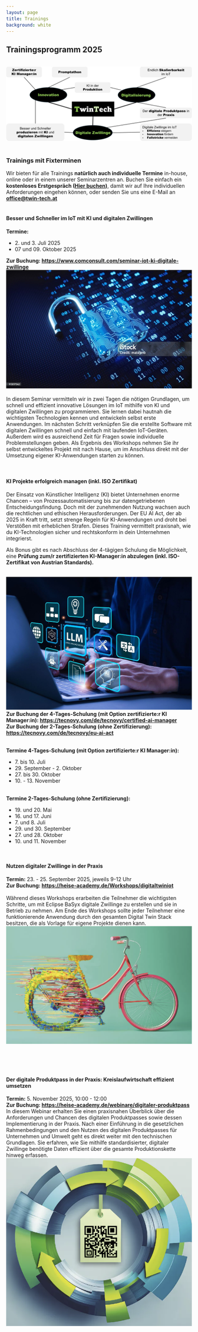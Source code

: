 ```yaml
---
layout: page
title: Trainings
background: white
---
```


<div class="col-lg-12 text-center">
	<h2 class="section-heading text-uppercase">Trainingsprogramm 2025</h2>
<br/>
</div>

<div class="col-md-12">
        <img src="..\assets\img\eigene\trainings_de.jpg" class="img-fluid" style="max-width: 100%;">
       </div>
<br/>




<div class="container">
<div class="row align-left">
        <h3> Trainings mit Fixterminen</h3>
        <p>Wir bieten für alle Trainings <b>natürlich auch individuelle Termine</b> in-house, online oder in einem unserer Seminarzentren an. Buchen Sie einfach ein <b>kostenloses Erstgespräch (<a href="https://outlook.office.com/bookwithme/user/a3368793e5a549bca2d7f1589bd9873e%40twin-tech.at?anonymous&isanonymous=true" target="_blank">Hier buchen</a>)</b>, damit wir auf Ihre individuellen Anforderungen eingehen können, oder senden Sie uns eine E-Mail an <b><a href="mailto:office@twin-tech.at">office@twin-tech.at</a></b>
        <br/><br/></p>
</div>
<div class="row align-left">
      <div class="col-md-8 align-middle">
        <h4>Besser und Schneller im IoT mit KI und digitalen Zwillingen</h4>
<b>Termine:</b>
<ul>
<li>2. und 3. Juli 2025</li>
<li>07 und 09. Oktober 2025</li>
</ul>
<b>Zur Buchung: <a href="https://www.comconsult.com/seminar-iot-ki-digitale-zwillinge/" target="_blank">https://www.comconsult.com/seminar-iot-ki-digitale-zwillinge</a></b><br/>
      </div>
<div class="col-md-4 text-left">
       <img src="..\assets\img\stockimages\lock.jpg" class="img-fluid" style="max-width: 100%;">
      </div>
</div>

<div class="row align-left">
<div class="col-md-12 text-left">
<br/>
In diesem Seminar vermitteln wir in zwei Tagen die nötigen Grundlagen, um schnell und effizient innovative Lösungen im IoT mithilfe von KI und digitalen Zwillingen zu programmieren.
Sie lernen dabei hautnah die wichtigsten Technologien kennen und entwickeln selbst erste Anwendungen. Im nächsten Schritt verknüpfen Sie die erstellte Software mit digitalen Zwillingen schnell und einfach mit laufenden IoT-Geräten.
Außerdem wird es ausreichend Zeit für Fragen sowie individuelle Problemstellungen geben. Als Ergebnis des Workshops nehmen Sie ihr selbst entwickeltes Projekt mit nach Hause, um im Anschluss direkt mit der Umsetzung eigener KI-Anwendungen starten zu können.
</div>
</div>
<br/><br/>
<div class="row align-left">
      <div class="col-md-8 align-middle">
<h4>KI Projekte erfolgreich managen (inkl. ISO Zertifikat)</h4>
Der Einsatz von Künstlicher Intelligenz (KI) bietet Unternehmen enorme Chancen – von Prozessautomatisierung bis zur datengetriebenen Entscheidungsfindung. Doch mit der zunehmenden Nutzung wachsen auch die rechtlichen und ethischen Herausforderungen. Der EU AI Act, der ab 2025 in Kraft tritt, setzt strenge Regeln für KI-Anwendungen und droht bei Verstößen mit erheblichen Strafen.
Dieses Training vermittelt praxisnah, wie du KI-Technologien sicher und rechtskonform in dein Unternehmen integrierst.

Als Bonus gibt es nach Abschluss der 4-tägigen Schulung die Möglichkeit, eine <b>Prüfung zum/r zertifizierten KI-Manager:in abzulegen (inkl. ISO-Zertifikat von Austrian Standards).</b>
<br/><br/>



</div>
<div class="col-md-4 text-left">
       <img src="..\assets\img\stockimages\ai_llm.jpg" class="img-fluid" style="max-width: 100%;">
</div>
</div>
<div class="row align-left">
<div class="col-md-12 align-middle">
<b>Zur Buchung der 4-Tages-Schulung (mit Option zertifizierte:r KI Manager:in): <a href="https://tecnovy.com/de/tecnovy/certified-ai-manager" target="_blank">https://tecnovy.com/de/tecnovy/certified-ai-manager</a> </b><br/>
<b>Zur Buchung der 2-Tages-Schulung (ohne Zertifizierung): <a href="https://tecnovy.com/de/tecnovy/eu-ai-act" target="_blank">https://tecnovy.com/de/tecnovy/eu-ai-act</a> </b><br/>
</div></div>
<div class="row align-left">
      <div class="col-md-6 align-middle">

<br/><b>Termine 4-Tages-Schulung (mit Option zertifizierte:r KI Manager:in):</b>
<ul> 
<li>7. bis 10. Juli</li>
<li>29. September - 2. Oktober</li>
<li>27. bis 30. Oktober</li>
<li>10. - 13. November</li>
</ul>
</div>
<div class="col-md-6 align-middle">
<br/><b>Termine 2-Tages-Schulung (ohne Zertifizierung):</b>
<ul> 
<li>19. und 20. Mai</li>
<li>16. und 17. Juni</li>
<li>7. und 8. Juli</li>
<li>29. und 30. September</li>
<li>27. und 28. Oktober</li>
<li>10. und 11. November</li>
</ul>
</div>
</div>




<br/>


<div class="row align-left">
      <div class="col-md-8 align-middle">
<h4>Nutzen digitaler Zwillinge in der Praxis</h4>
<b>Termin:</b> 23. - 25. September 2025, jeweils 9-12 Uhr <br/>
<b>Zur Buchung: <a href="https://heise-academy.de/Workshops/digitaltwiniot" target="_blank">https://heise-academy.de/Workshops/digitaltwiniot</a></b><br/><br/>
Während dieses Workshops erarbeiten die Teilnehmer die wichtigsten Schritte, um mit Eclipse BaSyx digitale Zwillinge zu erstellen und sie in Betrieb zu nehmen. Am Ende des Workshops sollte jeder Teilnehmer eine funktionierende Anwendung durch den gesamten Digital Twin Stack besitzen, die als Vorlage für eigene Projekte dienen kann.
</div>
<div class="col-md-4 text-left">
       <img src="..\assets\img\stockimages\heise_dt.png" class="img-fluid" style="max-width: 100%;">
      </div>
</div>

<div class="row align-left">
<div class="col-md-12 text-left">
<br/>

<br/><br/>

<div class="row align-left">
      <div class="col-md-8 align-middle">
<h4>Der digitale Produktpass in der Praxis: Kreislaufwirtschaft effizient umsetzen</h4>
<b>Termin:</b> 5. November 2025, 10:00 - 12:00 <br/>
<b>Zur Buchung: <a href="https://heise-academy.de/webinare/digitaler-produktpass" target="_blank">https://heise-academy.de/webinare/digitaler-produktpass</a></b><br/>
In diesem Webinar erhalten Sie einen praxisnahen Überblick über die Anforderungen und Chancen des digitalen Produktpasses sowie dessen Implementierung in der Praxis. Nach einer Einführung in die gesetzlichen Rahmenbedingungen und den Nutzen des digitalen Produktpasses für Unternehmen und Umwelt geht es direkt weiter mit den technischen Grundlagen. Sie erfahren, wie Sie mithilfe standardisierter, digitaler Zwillinge benötigte Daten effizient über die gesamte Produktionskette hinweg erfassen.
</div>
<div class="col-md-4 text-left">
       <img src="..\assets\img\stockimages\heise_dpp.png" class="img-fluid" style="max-width: 100%;">
      </div>
</div>

<div class="row align-left">
<div class="col-md-12 text-left">
<br/>


